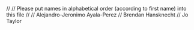 //
// Please put names in alphabetical order (according to first name) into this file
// 
// Alejandro-Jeronimo Ayala-Perez
// Brendan Hansknecht
// Jo Taylor

